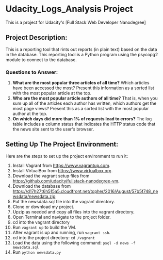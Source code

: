 # Udacity_Logs_Analysis Project
This is a project for Udacity's [Full Stack Web Developer Nanodegree]

## Project Description:
This is a reporting tool that rints out reports (in plain text) 
based on the data in the database. This reporting tool is a Python program 
using the psycopg2 module to connect to the database.

### Questions to Answer:
1. **What are the most popular three articles of all time?** Which articles have been 
accessed the most? Present this information as a sorted list with the most popular 
article at the top.
1. **Who are the most popular article authors of all time?** That is, when you sum up 
all of the articles each author has written, which authors get the most page views? 
Present this as a sorted list with the most popular author at the top.
1. **On which days did more than 1% of requests lead to errors?**  The log table 
includes a column status that indicates the HTTP status code that the news site sent 
to the user's browser. 

## Setting Up The Project Environment:
Here are the steps to set up the project environment to run it:

1. Install Vagrant from https://www.vagrantup.com.
2. Install VirtualBox from https://www.virtualbox.org.
3. Download the vagrant setup files from https://github.com/udacity/fullstack-nanodegree-vm.
4. Download the database from https://d17h27t6h515a5.cloudfront.net/topher/2016/August/57b5f748_newsdata/newsdata.zip
5. Put the newsdata.sql file into the vagrant directory.
7. Clone or download my project.
8. Upzip as needed and copy all files into the vagrant directory.
9. Open Terminal and navigate to the project folder.
10. cd into the vagrant directory
11. Run ``` vagrant up ``` to build the VM.
12. After vagrant is up and running, run ``` vagrant ssh ```.
13. cd into the project directory: ``` cd /vagrant ```
14. Load the data using the following command: ``` psql -d news -f newsdata.sql ```
15. Run ``` python newsdata.py ```
